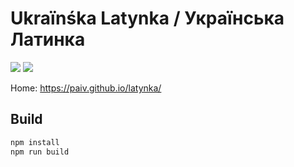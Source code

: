 
Ukraïnśka Latynka / Українська Латинка
======================================

[![](https://github.com/paiv/latynka/workflows/Build/badge.svg)](https://github.com/paiv/latynka/actions)
[![](https://github.com/paiv/latynka/workflows/Publish/badge.svg)](https://github.com/paiv/latynka/actions)


Home: https://paiv.github.io/latynka/


Build
-----

```sh
npm install
npm run build
```
